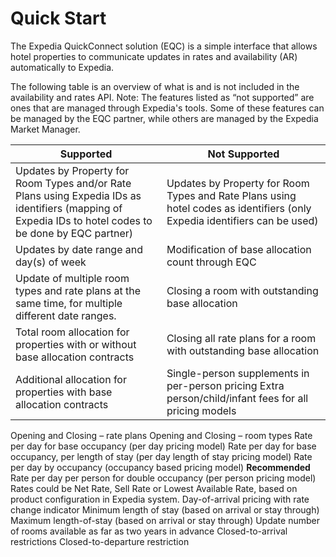 # Quick Start

The Expedia QuickConnect solution (EQC) is a simple interface that allows hotel properties to communicate updates in rates and availability (AR) automatically to Expedia.

The following table is an overview of what is and is not included in the availability and rates API.
Note: The features listed as “not supported” are ones that are managed through Expedia's tools. Some of these features can be managed by the EQC partner, while others are managed by the Expedia Market Manager.

Supported | Not Supported
--------- | -------------
Updates by Property for Room Types and/or Rate Plans using Expedia IDs as identifiers (mapping of Expedia IDs to hotel codes to be done by EQC partner) | Updates by Property for Room Types and Rate Plans using hotel codes as identifiers (only Expedia identifiers can be used)
Updates by date range and day(s) of week | Modification of base allocation count through EQC
Update of multiple room types and rate plans at the same time, for multiple different date ranges. | Closing a room with outstanding base allocation
Total room allocation for properties with or without base allocation contracts | Closing all rate plans for a room with outstanding base allocation
Additional allocation for properties with base allocation contracts | Single-person supplements in per-person pricing Extra person/child/infant fees for all pricing models
Opening and Closing – rate plans
Opening and Closing – room types
Rate per day for base occupancy (per day pricing model)
Rate per day for base occupancy, per length of stay (per day length of stay pricing model)
Rate per day by occupancy (occupancy based pricing model) **Recommended**
Rate per day per person for double occupancy (per person pricing model)
Rates could be Net Rate, Sell Rate or Lowest Available Rate, based on product configuration in Expedia system.
Day-of-arrival pricing with rate change indicator
Minimum length of stay (based on arrival or stay through)
Maximum length-of-stay (based on arrival or stay through)
Update number of rooms available as far as two years in advance
Closed-to-arrival restrictions
Closed-to-departure restriction
